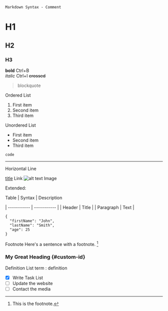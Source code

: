 	Markdown Syntax - Comment
# H1
## H2
### H3

**bold**    Ctrl+B \
*italic*    Ctrl+I
~~crossed~~

> blockquote

Ordered List
1. First item
2. Second item
3. Third item

Unordered List
- First item
- Second item
- Third item

`code`

--- 
Horizontal Line

[title](https://www.example.com)    Link
![alt text](image.jpg)              Image

Extended:

Table	| Syntax | Description

| ----------- | ----------- |
| Header      | Title       |
| Paragraph   | Text        |

```
{
  "firstName": "John",
  "lastName": "Smith",
  "age": 25
}
```
Footnote	Here's a sentence with a footnote. [^1]

[^1]: This is the footnote.

### My Great Heading {#custom-id}       
Definition List	term
: definition
- [X] Write Task List
- [ ] Update the website
- [ ] Contact the media